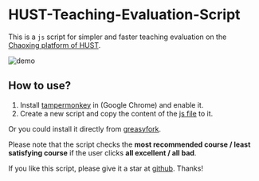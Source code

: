 # HUST-Teaching-Evaluation-Script

This is a `js` script for simpler and faster teaching evaluation on the [Chaoxing platform of HUST](http://hust.fanya.chaoxing.com).

![demo](https://user-images.githubusercontent.com/45505657/180793534-3f84bd66-e5ef-4c86-b482-ab8ff4cf7b05.gif)

## How to use?

1. Install [tampermonkey](https://chrome.google.com/webstore/detail/tampermonkey/dhdgffkkebhmkfjojejmpbldmpobfkfo?hl=en) in (Google Chrome) and enable it.
2. Create a new script and copy the content of the [js file](https://github.com/tctco/HUST-Teaching-Evaluation-Script/blob/main/main.js) to it.

Or you could install it directly from [greasyfork](https://greasyfork.org/zh-CN/scripts/448443-%E5%8D%8E%E7%A7%91%E8%B6%85%E6%98%9F%E5%BF%AB%E6%8D%B7%E8%AF%84%E6%95%99%E8%84%9A%E6%9C%AC).

Please note that the script checks the **most recommended course / least satisfying course** if the user clicks **all excellent / all bad**.

If you like this script, please give it a star at [github](https://github.com/tctco/HUST-Teaching-Evaluation-Script). Thanks!

